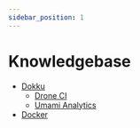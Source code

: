 ```yaml
---
sidebar_position: 1
---
```


# Knowledgebase

- [Dokku](dokku/index.md)
  - [Drone CI](dokku/drone-ci/index.md)
  - [Umami Analytics](dokku/umami.md)
- [Docker](docker.md)